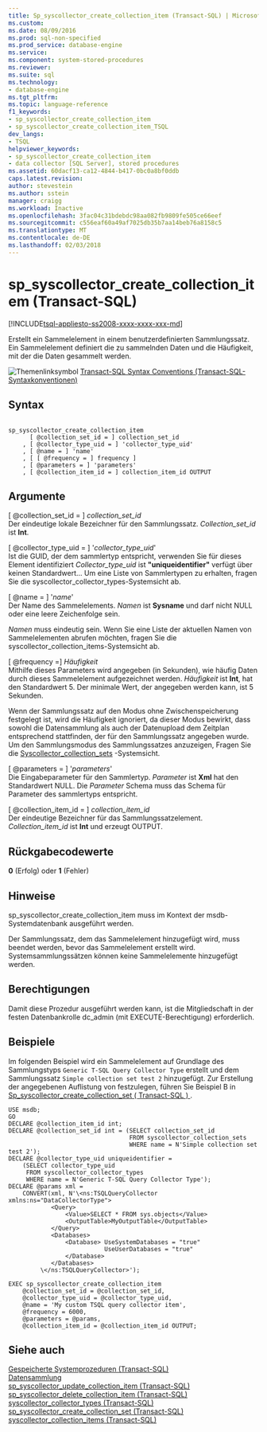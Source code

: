```yaml
---
title: Sp_syscollector_create_collection_item (Transact-SQL) | Microsoft Docs
ms.custom: 
ms.date: 08/09/2016
ms.prod: sql-non-specified
ms.prod_service: database-engine
ms.service: 
ms.component: system-stored-procedures
ms.reviewer: 
ms.suite: sql
ms.technology:
- database-engine
ms.tgt_pltfrm: 
ms.topic: language-reference
f1_keywords:
- sp_syscollector_create_collection_item
- sp_syscollector_create_collection_item_TSQL
dev_langs:
- TSQL
helpviewer_keywords:
- sp_syscollector_create_collection_item
- data collector [SQL Server], stored procedures
ms.assetid: 60dacf13-ca12-4844-b417-0bc0a8bf0ddb
caps.latest.revision: 
author: stevestein
ms.author: sstein
manager: craigg
ms.workload: Inactive
ms.openlocfilehash: 3fac04c31bdebdc98aa082fb9809fe505ce66eef
ms.sourcegitcommit: c556eaf60a49af7025db35b7aa14beb76a8158c5
ms.translationtype: MT
ms.contentlocale: de-DE
ms.lasthandoff: 02/03/2018
---
```

# <a name="spsyscollectorcreatecollectionitem-transact-sql"></a>sp_syscollector_create_collection_item (Transact-SQL)
[!INCLUDE[tsql-appliesto-ss2008-xxxx-xxxx-xxx-md](../../includes/tsql-appliesto-ss2008-xxxx-xxxx-xxx-md.md)]

  Erstellt ein Sammelelement in einem benutzerdefinierten Sammlungssatz. Ein Sammelelement definiert die zu sammelnden Daten und die Häufigkeit, mit der die Daten gesammelt werden.  
  
 ![Themenlinksymbol](../../database-engine/configure-windows/media/topic-link.gif "Topic link icon") [Transact-SQL Syntax Conventions (Transact-SQL-Syntaxkonventionen)](../../t-sql/language-elements/transact-sql-syntax-conventions-transact-sql.md)  
  
## <a name="syntax"></a>Syntax  
  
```  
  
sp_syscollector_create_collection_item   
      [ @collection_set_id = ] collection_set_id   
    , [ @collector_type_uid = ] 'collector_type_uid'  
    , [ @name = ] 'name'   
    , [ [ @frequency = ] frequency ]  
    , [ @parameters = ] 'parameters'  
    , [ @collection_item_id = ] collection_item_id OUTPUT  
```  
  
## <a name="arguments"></a>Argumente  
 [ @collection_set_id = ] *collection_set_id*  
 Der eindeutige lokale Bezeichner für den Sammlungssatz. *Collection_set_id* ist **Int**.  
  
 [ @collector_type_uid = ] '*collector_type_uid*'  
 Ist die GUID, der dem sammlertyp entspricht, verwenden Sie für dieses Element identifiziert *Collector_type_uid* ist **"uniqueidentifier"** verfügt über keinen Standardwert... Um eine Liste von Sammlertypen zu erhalten, fragen Sie die syscollector_collector_types-Systemsicht ab.  
  
 [ @name = ] '*name*'  
 Der Name des Sammelelements. *Namen* ist **Sysname** und darf nicht NULL oder eine leere Zeichenfolge sein.  
  
 *Namen* muss eindeutig sein. Wenn Sie eine Liste der aktuellen Namen von Sammelelementen abrufen möchten, fragen Sie die syscollector_collection_items-Systemsicht ab.  
  
 [ @frequency =] *Häufigkeit*  
 Mithilfe dieses Parameters wird angegeben (in Sekunden), wie häufig Daten durch dieses Sammelelement aufgezeichnet werden. *Häufigkeit* ist **Int**, hat den Standardwert 5. Der minimale Wert, der angegeben werden kann, ist 5 Sekunden.  
  
 Wenn der Sammlungssatz auf den Modus ohne Zwischenspeicherung festgelegt ist, wird die Häufigkeit ignoriert, da dieser Modus bewirkt, dass sowohl die Datensammlung als auch der Datenupload dem Zeitplan entsprechend stattfinden, der für den Sammlungssatz angegeben wurde. Um den Sammlungsmodus des Sammlungssatzes anzuzeigen, Fragen Sie die [Syscollector_collection_sets](../../relational-databases/system-catalog-views/syscollector-collection-sets-transact-sql.md) -Systemsicht.  
  
 [ @parameters = ] '*parameters*'  
 Die Eingabeparameter für den Sammlertyp. *Parameter* ist **Xml** hat den Standardwert NULL. Die *Parameter* Schema muss das Schema für Parameter des sammlertyps entspricht.  
  
 [ @collection_item_id = ] *collection_item_id*  
 Der eindeutige Bezeichner für das Sammlungssatzelement. *Collection_item_id* ist **Int** und erzeugt OUTPUT.  
  
## <a name="return-code-values"></a>Rückgabecodewerte  
 **0** (Erfolg) oder **1** (Fehler)  
  
## <a name="remarks"></a>Hinweise  
 sp_syscollector_create_collection_item muss im Kontext der msdb-Systemdatenbank ausgeführt werden.  
  
 Der Sammlungssatz, dem das Sammelelement hinzugefügt wird, muss beendet werden, bevor das Sammelelement erstellt wird. Systemsammlungssätzen können keine Sammelelemente hinzugefügt werden.  
  
## <a name="permissions"></a>Berechtigungen  
 Damit diese Prozedur ausgeführt werden kann, ist die Mitgliedschaft in der festen Datenbankrolle dc_admin (mit EXECUTE-Berechtigung) erforderlich.  
  
## <a name="examples"></a>Beispiele  
 Im folgenden Beispiel wird ein Sammelelement auf Grundlage des Sammlungstyps `Generic T-SQL Query Collector Type` erstellt und dem Sammlungssatz `Simple collection set test 2` hinzugefügt. Zur Erstellung der angegebenen Auflistung von festzulegen, führen Sie Beispiel B in [Sp_syscollector_create_collection_set &#40; Transact-SQL &#41; ](../../relational-databases/system-stored-procedures/sp-syscollector-create-collection-set-transact-sql.md).  
  
```  
USE msdb;  
GO  
DECLARE @collection_item_id int;  
DECLARE @collection_set_id int = (SELECT collection_set_id   
                                  FROM syscollector_collection_sets  
                                  WHERE name = N'Simple collection set test 2');  
DECLARE @collector_type_uid uniqueidentifier =   
    (SELECT collector_type_uid  
     FROM syscollector_collector_types  
     WHERE name = N'Generic T-SQL Query Collector Type');  
DECLARE @params xml =   
    CONVERT(xml, N'\<ns:TSQLQueryCollector xmlns:ns="DataCollectorType">  
            <Query>  
                <Value>SELECT * FROM sys.objects</Value>  
                <OutputTable>MyOutputTable</OutputTable>  
            </Query>  
            <Databases>   
                <Database> UseSystemDatabases = "true"   
                           UseUserDatabases = "true"  
                </Database>  
            </Databases>  
         \</ns:TSQLQueryCollector>');  
  
EXEC sp_syscollector_create_collection_item  
    @collection_set_id = @collection_set_id,  
    @collector_type_uid = @collector_type_uid,  
    @name = 'My custom TSQL query collector item',  
    @frequency = 6000,  
    @parameters = @params,  
    @collection_item_id = @collection_item_id OUTPUT;  
```  
  
## <a name="see-also"></a>Siehe auch  
 [Gespeicherte Systemprozeduren &#40;Transact-SQL&#41;](../../relational-databases/system-stored-procedures/system-stored-procedures-transact-sql.md)   
 [Datensammlung](../../relational-databases/data-collection/data-collection.md)   
 [sp_syscollector_update_collection_item &#40;Transact-SQL&#41;](../../relational-databases/system-stored-procedures/sp-syscollector-update-collection-item-transact-sql.md)   
 [sp_syscollector_delete_collection_item &#40;Transact-SQL&#41;](../../relational-databases/system-stored-procedures/sp-syscollector-delete-collection-item-transact-sql.md)   
 [syscollector_collector_types &#40;Transact-SQL&#41;](../../relational-databases/system-catalog-views/syscollector-collector-types-transact-sql.md)   
 [sp_syscollector_create_collection_set &#40;Transact-SQL&#41;](../../relational-databases/system-stored-procedures/sp-syscollector-create-collection-set-transact-sql.md)   
 [syscollector_collection_items &#40;Transact-SQL&#41;](../../relational-databases/system-catalog-views/syscollector-collection-items-transact-sql.md)  
  
  
